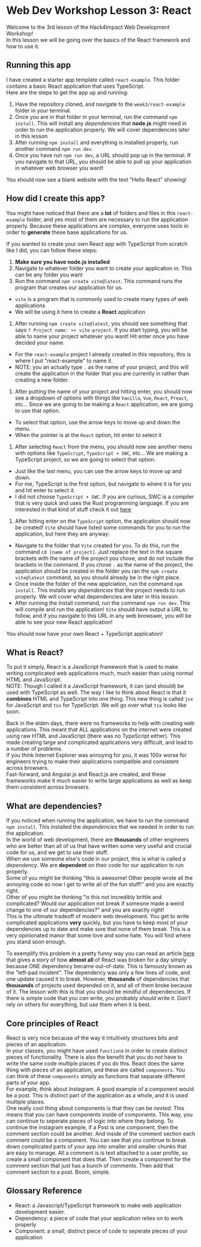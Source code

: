 # Web Dev Workshop Lesson 3: React
Welcome to the 3rd lesson of the Hack4Impact Web Development Workshop!  
In this lesson we will be going over the basics of the React framework and how to use it. 

## Running this app
I have created a starter app template called ```react-example```. This folder contains a basic React application that uses TypeScript.  
Here are the steps to get the app up and running:
1. Have the repository cloned, and navigate to the ```week3/react-example``` folder in your terminal.
1. Once you are in that folder in your terminal, run the command ```npm install```. This will install any *dependencies* that **node.js** might need in order to run the application properly. We will cover dependencies later in this lesson
1. After running ```npm install``` and everything is installed properly, run another command ```npm run dev```.
1. Once you have run ```npm run dev```, a URL should pop up in the terminal. If you navigate to that URL, you should be able to pull up your application in whatever web browser you want!

You should now see a blank website with the text "Hello React" showing!

## How did I create this app?
You might have noticed that there are a **lot** of folders and files in this ```react-example``` folder, and yes most of them are necessary to run the application properly. Because these applications are complex, everyone uses tools in order to **generate** these base applications for us. 

If you wanted to create your own React app with TypeScript from scratch like I did, you can follow these steps:
1. **Make sure you have node.js installed**
1. Navigate to whatever folder you want to create your application in. This can be any folder you want
1. Run the command ```npm create vite@latest```. This command runs the program that creates our application for us.
  - ```vite``` is a program that is commonly used to create many types of web applications
  - We will be using it here to create a **React** application
1. After running ```npm create vite@latest```, you should see something that says ```? Project name: >> vite-project```. If you start typing, you will be able to name your project whatever you want! Hit enter once you have decided your name.
  - For the ```react-example``` project I already created in this repository, this is where I put "react-example" to name it.
  - NOTE: you an actually type ```.``` as the name of your project, and this will create the application in the folder that you are currently in rather than creating a new folder. 
1. After putting the name of your project and hitting enter, you should now see a dropdown of options with things like ```Vanilla```, ```Vue```, ```React```, ```Preact```, etc... Since we are going to be making a ```React``` application, we are going to use that option. 
  - To select that option, use the arrow keys to move up and down the menu.
  - When the pointer is at the ```React``` option, hit enter to select it
1. After selecting ```React``` from the menu, you should now see another menu with options like ```TypeScript```, ```TypeScript + SWC```, etc... We are making a TypeScript project, so we are going to select that option.
  - Just like the last menu, you can use the arrow keys to move up and down.
  - For me, TypeScript is the first option, but navigate to where it is for you and hit enter to select it.
  - I did not choose ```TypeScript + SWC```. If you are curious, SWC is a compiler that is very quick and uses the Rust programming language. If you are interested in that kind of stuff check it out [here](https://swc.rs/)
1. After hitting enter on the ```TypeScript``` option, the application should now be created! ```Vite``` should have listed some commands for you to run the application, but here they are anyway:
  - Navigate to the folder that ```Vite``` created for you. To do this, run the command ```cd [name of project]```. Just replace the text in the square brackets with the name of the project you chose, and do not include the brackets in the command. If you chose ```.``` as the name of the project, the application should be created in the folder you ran the ```npm create vite@latest``` command, so you should already be in the right place.
  - Once inside the folder of the new applciation, run the command ```npm install```. This installs any *dependencies* that the project needs to run properly. We will cover what dependencies are later in this lesson.
  - After running the install command, run the command ```npm run dev```. This will compile and run the application! ```Vite``` should have output a URL to follow, and if you navigate to this URL in any web browswer, you will be able to see your new React application!

You should now have your own React + TypeScript application!

## What is React?
To put it simply, React is a JavaScript framework that is used to make writing complicated web applications much, much easier than using normal HTML and JavaScript.  
NOTE: Though I called it a JavaScript framework, it can (and should) be used with TypeScript as well. 
The way I like to think about React is that it **combines** HTML and TypeScript into one thing. This new thing is called ```jsx``` for JavaScript and ```tsx``` for TypeScript. We will go over what ```tsx``` looks like soon.   

Back in the elden days, there were no frameworks to help with creating web applications. This meant that ALL applications on the internet were created using raw HTML and JavaScript (there was no TypeScript either). This made creating large and complicated applications very difficult, and lead to a number of problems.  
If you think Internet Explorer was annoying for you, it was 100x worse for engineers trying to make their applications compatible and consistent across browsers.   
Fast-forward, and Angular.js and React.js are created, and these frameworks make it much easier to write large applications as well as keep them consistent across browsers.

## What are dependencies?
If you noticed when running the application, we have to run the command ```npm install```. This installed the *dependencies* that we needed in order to run the application.    
In the world of web development, there are **thousands** of other engineers who are better than all of us that have written some very useful and crucial code for us, and we get to use their stuff.  
When we use someone else's code in our project, this is what is called a *dependency*. We are **dependent** on their code for our application to run properly.    
Some of you might be thinking "this is awesome! Other people wrote all the annoying code so now I get to write all of the fun stuff!" and you are exactly right.    
Other of you might be thinking "is this not incredibly brittle and complicated? Would our application not break if someone made a weird change to one of our dependencies?"  and you are exactly right!   
This is the ultimate tradeoff of modern web development. You get to write complicated applications **very** quickly, but you have to keep most of your dependencies up to date and make sure that none of them break. This is a very opinionated manor that some love and some hate. You will find where you stand soon enough.   

To exemplify this problem in a pretty funny way you can read an article [here](https://qz.com/646467/how-one-programmer-broke-the-internet-by-deleting-a-tiny-piece-of-code) that gives a story of how **almost all** of React was broken for a day simply because ONE dependency became out-of-date. This is famously known as the "left-pad incident". The dependency was only a few lines of code, and one update caused it to break. However, **thousands** of dependencies that **thousands** of projects used depended on it, and all of them broke because of it. The lesson with this is that you should be mindful of  dependencies. If there is simple code that you *can* write, you probably *should* write it. Don't rely on others for everything, but use them when it is best.  

## Core principles of React
React is very nice because of the way it intuitively structures bits and pieces of an application.  
In your classes, you might have used ```function```s in order to create distinct pieces of functionality. There is also the benefit that you do not have to write the same code multiple places if you do this. React does the same thing with pieces of an application, and these are called ```components```. You can think of these ```components``` simply as functions that separate different parts of your app.    
For example, think about Instagram. A good example of a component would be a post. This is distinct part of the application as a whole, and it is used multiple places.   
One really cool thing about components is that they can be *nested*. This means that you can have components inside of components. This way, you can continue to seperate pieces of logic into where they belong. To continue the instagram example, if a Post is one component, then the comment section could be another. And inside of the comment section each comment could be a component. You can see that you continue to break down complicated parts of your app into smaller and smaller chunks that are easy to manage. All a comment is is text attached to a user profile, so create a small component that does that. Then create a component for the comment section that just has a bunch of comments. Then add that comment section to a post. Boom, simple.

## Glossary Reference
- React: a Javascript/TypeScript framework to make web application development easier.
- Dependency: a piece of code that your application relies on to work properly
- Component: a small, distinct piece of code to seperate pieces of your application